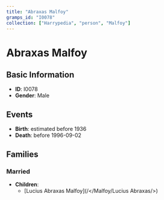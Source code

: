 ```yaml
---
title: "Abraxas Malfoy"
gramps_id: "I0078"
collection: ["Harrypedia", "person", "Malfoy"]
---
```


# Abraxas Malfoy

## Basic Information

- **ID**: I0078
- **Gender**: Male

## Events

- **Birth**: estimated before 1936
- **Death**: before 1996-09-02

## Families

### Married

- **Children**:
  - [Lucius Abraxas Malfoy](/</Malfoy/Lucius Abraxas/>)

